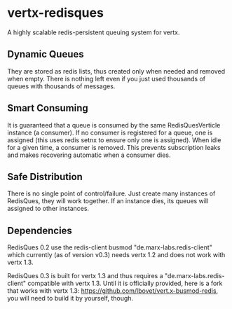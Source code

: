 vertx-redisques
===============

A highly scalable redis-persistent queuing system for vertx.

Dynamic Queues
--------------

They are stored as redis lists, thus created only when needed and removed when empty. 
There is nothing left even if you just used thousands of queues with thousands of messages.

Smart Consuming
---------------

It is guaranteed that a queue is consumed by the same RedisQuesVerticle instance (a consumer). 
If no consumer is registered for a queue, one is assigned (this uses redis setnx to ensure only one is assigned). 
When idle for a given time, a consumer is removed. This prevents subscription leaks and makes recovering automatic
when a consumer dies.

Safe Distribution
-----------------

There is no single point of control/failure. Just create many instances of RedisQues, they will work together. 
If an instance dies, its queues will assigned to other instances.

Dependencies
------------

RedisQues 0.2 use the redis-client busmod "de.marx-labs.redis-client" which currently (as of version v0.3) needs vertx 1.2 
and does not work with vertx 1.3.

RedisQues 0.3 is built for vertx 1.3 and thus requires a "de.marx-labs.redis-client" compatible with vertx 1.3. 
Until it is officially provided, here is a fork that works with vertx 1.3: https://github.com/lbovet/vert.x-busmod-redis, 
you will need to build it by yourself, though.
